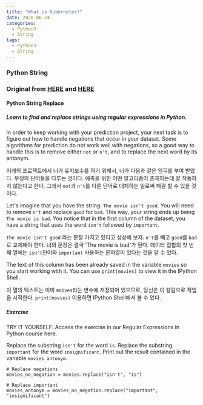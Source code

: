 ```yaml
---
title: "What is Kubernetes?"
date: 2020-06-24
categories:
  - Python3
  - String
tags:
  - Python3
  - String
---
```



### Python String 

### Original from [HERE](https://www.datacamp.com/community/tutorials/python-string-replace) and [HERE](https://www.datacamp.com/community/tutorials/python-string-split)

#### Python String Replace
##### Learn to find and replace strings using regular expressions in Python.

In order to keep working with your prediction project, your next task is to figure out how to handle negations that occur 
in your dataset. Some algorithms for prediction do not work well with negations, so a good way to handle this is to remove 
either `not` or `n't`, and to replace the next word by its antonym.

미래의 프로젝트에서 너가 유지보수를 하기 위해서, 너가 다음과 같은 임무를 부여 받았다. 부정의 단어들을 다루는 것이다. 예측을 위한 어떤 알고리즘이 존재하는데 잘 작동하지 않는다고 한다.
그래서 `not`과 `n't`를 다른 단어로 대체하는 일로써 해결 할 수 있을 것이다.

Let's imagine that you have the string: `The movie isn't good`. You will need to remove `n't` and replace `good` for `bad`. 
This way, your string ends up being `The movie is bad`. You notice that in the first column of the dataset, you have a string 
that uses the word `isn't` followed by `important`.

`The movie isn't good` 라는 문장 가지고 있다고 상상해 보자. `n't`를 빼고 `good`를 `bad`로 교체해야 한다. 
너의 문장은 결국 'The movie is bad'가 된다. 데이터 집합의 첫 번째 열에는 `isn't`단어와 `important`  사용하는 문자열이 있다는 것을 알 수 있다.

The text of this column has been already saved in the variable `movies` so you start working with it. 
You can use `print(movies)` to view it in the IPython Shell.

이 열의 텍스트는 이미 `moives`라는 변수에 저장되어 있으므로, 당신은 이 칼럼으로 작업을 시작한다. 
`print(movies)` 이용하면 IPython Shell에서 볼 수 있다.

##### Exercise
TRY IT YOURSELF: Access the exercise in our Regular Expressions in Python course here.

Replace the substring `isn't` for the word `is`.
Replace the substring `important` for the word `insignificant`.
Print out the result contained in the variable `movies_antonym`.

```Python3
# Replace negations
movies_no_negation = movies.replace("isn't", "is")

# Replace important
movies_antonym = movies_no_negation.replace("important", "insignificant")
```

